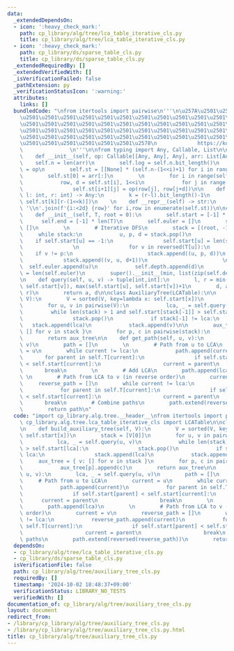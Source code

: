 ```yaml
---
data:
  _extendedDependsOn:
  - icon: ':heavy_check_mark:'
    path: cp_library/alg/tree/lca_table_iterative_cls.py
    title: cp_library/alg/tree/lca_table_iterative_cls.py
  - icon: ':heavy_check_mark:'
    path: cp_library/ds/sparse_table_cls.py
    title: cp_library/ds/sparse_table_cls.py
  _extendedRequiredBy: []
  _extendedVerifiedWith: []
  _isVerificationFailed: false
  _pathExtension: py
  _verificationStatusIcon: ':warning:'
  attributes:
    links: []
  bundledCode: "\nfrom itertools import pairwise\n'''\n\u257A\u2501\u2501\u2501\u2501\
    \u2501\u2501\u2501\u2501\u2501\u2501\u2501\u2501\u2501\u2501\u2501\u2501\u2501\
    \u2501\u2501\u2501\u2501\u2501\u2501\u2501\u2501\u2501\u2501\u2501\u2501\u2501\
    \u2501\u2501\u2501\u2501\u2501\u2501\u2501\u2501\u2501\u2501\u2501\u2501\u2501\
    \u2501\u2501\u2501\u2501\u2501\u2501\u2501\u2501\u2501\u2501\u2501\u2501\u2501\
    \u2501\u2501\u2501\u2501\u2501\u2501\u2578\n             https://kobejean.github.io/cp-library\
    \               \n'''\n\nfrom typing import Any, Callable, List\n\nclass SparseTable:\n\
    \    def __init__(self, op: Callable[[Any, Any], Any], arr: List[Any]):\n    \
    \    self.n = len(arr)\n        self.log = self.n.bit_length()\n        self.op\
    \ = op\n        self.st = [[None] * (self.n-(1<<i)+1) for i in range(self.log)]\n\
    \        self.st[0] = arr[:]\n        \n        for i in range(self.log-1):\n\
    \            row, d = self.st[i], 1<<i\n            for j in range(len(self.st[i+1])):\n\
    \                self.st[i+1][j] = op(row[j], row[j+d])\n\n    def query(self,\
    \ l: int, r: int) -> Any:\n        k = (r-l).bit_length()-1\n        return self.op(self.st[k][l],\
    \ self.st[k][r-(1<<k)])\n    \n    def __repr__(self) -> str:\n        return\
    \ '\\n'.join(f'{i:<2d} {row}' for i,row in enumerate(self.st))\n\nclass LCATable(SparseTable):\n\
    \    def __init__(self, T, root = 0):\n        self.start = [-1] * len(T)\n  \
    \      self.end = [-1] * len(T)\n        self.euler = []\n        self.depth =\
    \ []\n        \n        # Iterative DFS\n        stack = [(root, -1, 0)]\n   \
    \     while stack:\n            u, p, d = stack.pop()\n            \n        \
    \    if self.start[u] == -1:\n                self.start[u] = len(self.euler)\n\
    \                \n                for v in reversed(T[u]):\n                \
    \    if v != p:\n                        stack.append((u, p, d))\n           \
    \             stack.append((v, u, d+1))\n                        \n          \
    \  self.euler.append(u)\n            self.depth.append(d)\n            self.end[u]\
    \ = len(self.euler)\n        super().__init__(min, list(zip(self.depth, self.euler)))\n\
    \n    def query(self, u, v) -> tuple[int,int]:\n        l, r = min(self.start[u],\
    \ self.start[v]), max(self.start[u], self.start[v])+1\n        d, a = super().query(l,\
    \ r)\n        return a, d\n\nclass AuxiliaryTree(LCATable):\n\n    def build_auxiliary_tree(self,\
    \ V):\n        V = sorted(V, key=lambda x: self.start[x])\n        stack = [V[0]]\n\
    \        for u, v in pairwise(V):\n            lca, _ = self.query(u, v)\n   \
    \         while len(stack) > 1 and self.start[stack[-1]] > self.start[lca]:\n\
    \                stack.pop()\n            if stack[-1] != lca:\n             \
    \   stack.append(lca)\n            stack.append(v)\n\n        aux_tree = { v:\
    \ [] for v in stack }\n        for p, c in pairwise(stack):\n            aux_tree[p].append(c)\n\
    \        return aux_tree\n\n    def get_path(self, u, v):\n        lca, _ = self.query(u,\
    \ v)\n        path = []\n        \n        # Path from u to LCA\n        current\
    \ = u\n        while current != lca:\n            path.append(current)\n     \
    \       for parent in self.T[current]:\n                if self.start[parent]\
    \ < self.start[current]:\n                    current = parent\n             \
    \       break\n        \n        # Add LCA\n        path.append(lca)\n       \
    \ \n        # Path from LCA to v (in reverse order)\n        current = v\n   \
    \     reverse_path = []\n        while current != lca:\n            reverse_path.append(current)\n\
    \            for parent in self.T[current]:\n                if self.start[parent]\
    \ < self.start[current]:\n                    current = parent\n             \
    \       break\n        # Combine paths\n        path.extend(reversed(reverse_path))\n\
    \        return path\n"
  code: "import cp_library.alg.tree.__header__\nfrom itertools import pairwise\nfrom\
    \ cp_library.alg.tree.lca_table_iterative_cls import LCATable\n\nclass AuxiliaryTree(LCATable):\n\
    \n    def build_auxiliary_tree(self, V):\n        V = sorted(V, key=lambda x:\
    \ self.start[x])\n        stack = [V[0]]\n        for u, v in pairwise(V):\n \
    \           lca, _ = self.query(u, v)\n            while len(stack) > 1 and self.start[stack[-1]]\
    \ > self.start[lca]:\n                stack.pop()\n            if stack[-1] !=\
    \ lca:\n                stack.append(lca)\n            stack.append(v)\n\n   \
    \     aux_tree = { v: [] for v in stack }\n        for p, c in pairwise(stack):\n\
    \            aux_tree[p].append(c)\n        return aux_tree\n\n    def get_path(self,\
    \ u, v):\n        lca, _ = self.query(u, v)\n        path = []\n        \n   \
    \     # Path from u to LCA\n        current = u\n        while current != lca:\n\
    \            path.append(current)\n            for parent in self.T[current]:\n\
    \                if self.start[parent] < self.start[current]:\n              \
    \      current = parent\n                    break\n        \n        # Add LCA\n\
    \        path.append(lca)\n        \n        # Path from LCA to v (in reverse\
    \ order)\n        current = v\n        reverse_path = []\n        while current\
    \ != lca:\n            reverse_path.append(current)\n            for parent in\
    \ self.T[current]:\n                if self.start[parent] < self.start[current]:\n\
    \                    current = parent\n                    break\n        # Combine\
    \ paths\n        path.extend(reversed(reverse_path))\n        return path"
  dependsOn:
  - cp_library/alg/tree/lca_table_iterative_cls.py
  - cp_library/ds/sparse_table_cls.py
  isVerificationFile: false
  path: cp_library/alg/tree/auxiliary_tree_cls.py
  requiredBy: []
  timestamp: '2024-10-02 18:48:37+09:00'
  verificationStatus: LIBRARY_NO_TESTS
  verifiedWith: []
documentation_of: cp_library/alg/tree/auxiliary_tree_cls.py
layout: document
redirect_from:
- /library/cp_library/alg/tree/auxiliary_tree_cls.py
- /library/cp_library/alg/tree/auxiliary_tree_cls.py.html
title: cp_library/alg/tree/auxiliary_tree_cls.py
---
```

